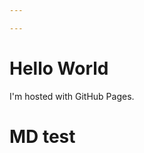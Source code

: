 ```yaml
---

---
```




<!DOCTYPE html>
<html>
<body>
<h1>Hello World</h1>
<p>I'm hosted with GitHub Pages.</p>

# MD test
</body>
</html>